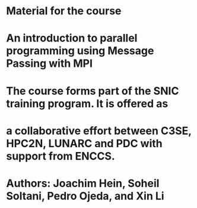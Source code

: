 # Material for the course
# An introduction to parallel programming using Message Passing with MPI
# The course forms part of the SNIC training program.  It is offered as
# a collaborative effort between C3SE, HPC2N, LUNARC and PDC with support from ENCCS.
# Authors: Joachim Hein, Soheil Soltani, Pedro Ojeda, and Xin Li 
